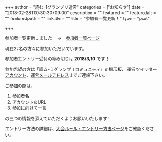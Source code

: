 +++
author = "読む-1グランプリ運営"
categories = ["お知らせ"]
date = "2018-02-28T00:30:30+09:00"
description = ""
featured = ""
featuredalt = ""
featuredpath = ""
linktitle = ""
title = "参加者一覧更新！"
type = "post"

+++

参加者一覧更新しました！ →　[参加者一覧ページ](/performer/)

現在22名の方々に参加いただいています。

参加者エントリー受付の締め切りは **2018/3/10** です！

参加希望の方は[「読ム-１グランプリコミュニティ」の掲示板](https://com.nicovideo.jp/community/co3737919)、
[運営ツイッターアカウント](https://twitter.com/Yomu_1GP)、[運営メールアドレス](yomuwan@outlook.jp)までご連絡下さい。

ご参加の際は、

1. 参加者名
1. アカウントのURL
1. 参加に向けて一言

の三つの情報を添えていただくようお願いいたします！

エントリー方法の詳細は、[大会ルール・エントリー方法ページ](/rule/)をご確認ください。
